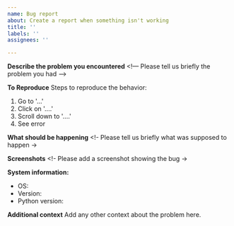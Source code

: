 ```yaml
---
name: Bug report
about: Create a report when something isn't working
title: ''
labels: ''
assignees: ''

---
```


**Describe the problem you encountered**
<!— Please tell us briefly the problem you had —>

**To Reproduce**
Steps to reproduce the behavior:
1. Go to '...'
2. Click on '....'
3. Scroll down to '....'
4. See error

**What should be happening**
<!- Please tell us briefly what was supposed to happen ->

**Screenshots**
<!- Please add a screenshot showing the bug ->

**System information:**
 - OS:
 - Version:
 - Python version:
 

**Additional context**
Add any other context about the problem here.
